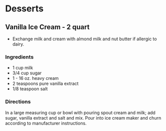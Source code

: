 # Desserts

## Vanilla Ice Cream - 2  quart

* Exchange milk and cream with almond milk and nut butter if allergic to dairy.

### Ingredients

* 1 cup  milk
* 3/4 cup  sugar
* 1 - 16 oz. heavy cream
* 2 teaspoons pure vanilla extract
* 1/8 teaspoon  salt

### Directions

In a large measuring cup or bowl with pouring spout cream and milk;  add sugar, vanilla extract and salt  and mix.  Pour into ice cream maker  and churn according to manufacturer instructions.
